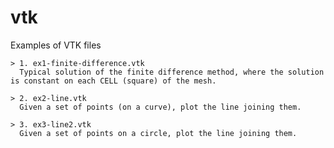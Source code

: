 # vtk
Examples of VTK files

    > 1. ex1-finite-difference.vtk
      Typical solution of the finite difference method, where the solution is constant on each CELL (square) of the mesh.
      
    > 2. ex2-line.vtk
      Given a set of points (on a curve), plot the line joining them.

    > 3. ex3-line2.vtk
      Given a set of points on a circle, plot the line joining them.
